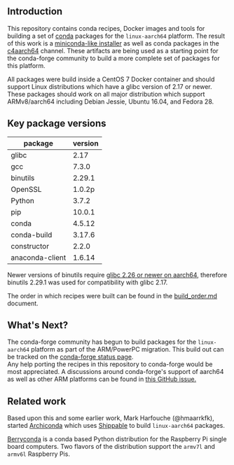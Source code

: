 ## Introduction

This repository contains conda recipes, Docker images and tools for building a
set of [conda](https://conda.io/en/latest/) packages for the `linux-aarch64` 
platform. The result of this work is a 
[miniconda-like installer](https://github.com/jjhelmus/conda4aarch64/releases/download/1.0.0/c4aarch64_installer-1.0.0-Linux-aarch64.sh)
as well as conda packages in the [c4aarch64](https://anaconda.org/c4aarch64)
 channel. These artifacts are being used as a starting point for the
conda-forge community to build a more complete set of packages for this
 platform.

All packages were build inside a CentOS 7 Docker container and should support
Linux distributions which have a glibc version of 2.17 or newer. These 
packages should work on all major distribution which support 
ARMv8/aarch64 including Debian Jessie, Ubuntu 16.04, and Fedora 28.  

## Key package versions


| package | version |
| --- | --- |
| glibc | 2.17 |
| gcc | 7.3.0 |
| binutils | 2.29.1 |
| OpenSSL | 1.0.2p |
| Python | 3.7.2 |
| pip | 10.0.1 |
| conda | 4.5.12 |
| conda-build | 3.17.6 |
| constructor | 2.2.0 |
| anaconda-client | 1.6.14 |

Newer versions of binutils require 
[glibc 2.26 or newer on aarch64](https://github.com/crosstool-ng/crosstool-ng/commit/36bb675a71cc66a2abd69bc82d613f2153d3791f), 
therefore binutils 2.29.1 was used for compatibility with glibc 2.17.

The order in which recipes were built can be found in the 
[build_order.md](https://github.com/jjhelmus/conda4aarch64/blob/master/build_order.md) document.

## What's Next?

The conda-forge community has begun to build packages for the `linux-aarch64`
platform as part of the ARM/PowerPC migration.  This build out can be tracked 
on the [conda-forge status page](https://conda-forge.org/status/).  
Any help porting the recipes in this repository to conda-forge would be most appreciated.
A discussions around conda-forge's support of aarch64 as well as other ARM
 platforms can be found in 
[this GitHub issue.](https://github.com/conda-forge/conda-forge.github.io/issues/269)


## Related work

Based upon this and some earlier work, Mark Harfouche (@hmaarrkfk), started 
[Archiconda](https://github.com/Archiconda/build-tools) which uses 
[Shippable](https://app.shippable.com/subs/github/Archiconda/dashboard) 
to build `linux-aarch64` packages.

 
[Berryconda](https://github.com/jjhelmus/berryconda) is a conda based Python 
distribution for the Raspberry Pi single board computers. 
Two flavors of the distribution support the `armv7l` and `armv6l` Raspberry Pis.
